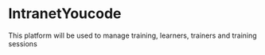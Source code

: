 # IntranetYoucode
This platform will be used to manage training, learners, trainers and training sessions

